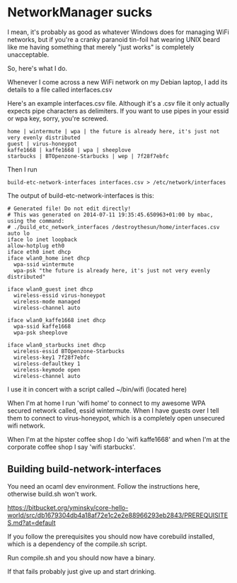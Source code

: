 NetworkManager sucks
====================

I mean, it's probably as good as whatever Windows does for managing WiFi networks,
but if you're a cranky paranoid tin-foil hat wearing UNIX beard like me having
something that merely "just works" is completely unacceptable.

So, here's what I do.

Whenever I come across a new WiFi network on my Debian laptop, I add its details to a file called interfaces.csv

Here's an example interfaces.csv file.  Although it's a .csv file it only actually expects
pipe characters as delimiters.  If you want to use pipes in your essid or wpa key,
sorry, you're screwed.

```
home | wintermute | wpa | the future is already here, it's just not very evenly distributed
guest | virus-honeypot
kaffe1668 | kaffe1668 | wpa | sheeplove
starbucks | BTOpenzone-Starbucks | wep | 7f28f7ebfc
```

Then I run

```
build-etc-network-interfaces interfaces.csv > /etc/network/interfaces
```

The output of build-etc-network-interfaces is this:

```
# Generated file! Do not edit directly!
# This was generated on 2014-07-11 19:35:45.650963+01:00 by mbac, using the command:
# ./build_etc_network_interfaces /destroythesun/home/interfaces.csv
auto lo
iface lo inet loopback
allow-hotplug eth0
iface eth0 inet dhcp
iface wlan0_home inet dhcp
  wpa-ssid wintermute
  wpa-psk "the future is already here, it's just not very evenly distributed"

iface wlan0_guest inet dhcp
  wireless-essid virus-honeypot
  wireless-mode managed
  wireless-channel auto

iface wlan0_kaffe1668 inet dhcp
  wpa-ssid kaffe1668
  wpa-psk sheeplove

iface wlan0_starbucks inet dhcp
  wireless-essid BTOpenzone-Starbucks
  wireless-key1 7f28f7ebfc
  wireless-defaultkey 1
  wireless-keymode open
  wireless-channel auto
```

I use it in concert with a script called ~/bin/wifi (located here)

When I'm at home I run 'wifi home' to connect to my awesome WPA secured network
called, essid wintermute.  When I have guests over I tell them to connect to
virus-honeypot, which is a completely open unsecured wifi network.

When I'm at the hipster coffee shop I do 'wifi kaffe1668' and when I'm
at the corporate coffee shop I say 'wifi starbucks'.

Building build-network-interfaces
---------------------------------

You need an ocaml dev environment.  Follow the instructions here, otherwise build.sh won't work.

https://bitbucket.org/yminsky/core-hello-world/src/db1679304db4a18af72e1c2e2e88966293eb2843/PREREQUISITES.md?at=default

If you follow the prerequisites you should now have corebuild installed, which is a dependency of the compile.sh script.

Run compile.sh and you should now have a binary.

If that fails probably just give up and start drinking.



